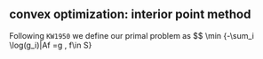 ## convex optimization: interior point method

Following `KW1950` we define our primal problem as
$$
\min  \{-\sum_i \log(g_i)|Af =g , f\in S\}